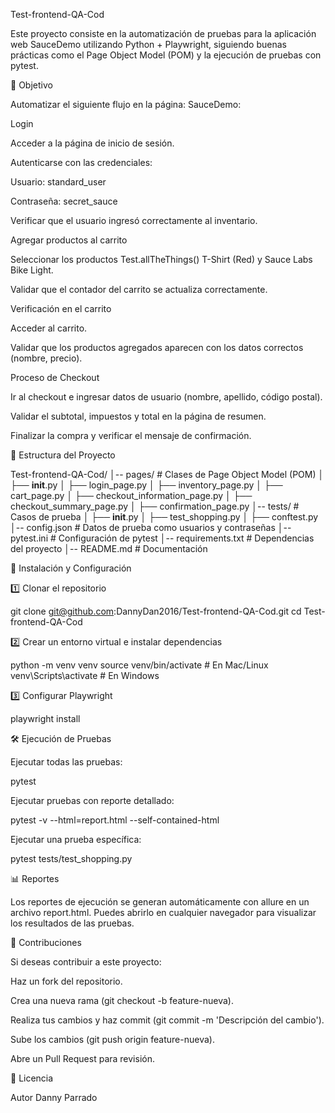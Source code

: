 Test-frontend-QA-Cod

Este proyecto consiste en la automatización de pruebas para la aplicación web SauceDemo utilizando Python + Playwright, siguiendo buenas prácticas como el Page Object Model (POM) y la ejecución de pruebas con pytest.

📌 Objetivo

Automatizar el siguiente flujo en la página: SauceDemo:

Login

Acceder a la página de inicio de sesión.

Autenticarse con las credenciales:

Usuario: standard_user

Contraseña: secret_sauce

Verificar que el usuario ingresó correctamente al inventario.

Agregar productos al carrito

Seleccionar los productos Test.allTheThings() T-Shirt (Red) y Sauce Labs Bike Light.

Validar que el contador del carrito se actualiza correctamente.

Verificación en el carrito

Acceder al carrito.

Validar que los productos agregados aparecen con los datos correctos (nombre, precio).

Proceso de Checkout

Ir al checkout e ingresar datos de usuario (nombre, apellido, código postal).

Validar el subtotal, impuestos y total en la página de resumen.

Finalizar la compra y verificar el mensaje de confirmación.

📂 Estructura del Proyecto

Test-frontend-QA-Cod/
│-- pages/                # Clases de Page Object Model (POM)
│   ├── __init__.py
│   ├── login_page.py
│   ├── inventory_page.py
│   ├── cart_page.py
│   ├── checkout_information_page.py
│   ├── checkout_summary_page.py
│   ├── confirmation_page.py
│-- tests/                # Casos de prueba
│   ├── __init__.py
│   ├── test_shopping.py
│   ├── conftest.py
│-- config.json           # Datos de prueba como usuarios y contraseñas
│-- pytest.ini            # Configuración de pytest
│-- requirements.txt      # Dependencias del proyecto
│-- README.md             # Documentación

🚀 Instalación y Configuración

1️⃣ Clonar el repositorio

git clone git@github.com:DannyDan2016/Test-frontend-QA-Cod.git
cd Test-frontend-QA-Cod

2️⃣ Crear un entorno virtual e instalar dependencias

python -m venv venv
source venv/bin/activate  # En Mac/Linux
venv\Scripts\activate     # En Windows


3️⃣ Configurar Playwright

playwright install

🛠️ Ejecución de Pruebas

Ejecutar todas las pruebas:

pytest

Ejecutar pruebas con reporte detallado:

pytest -v --html=report.html --self-contained-html

Ejecutar una prueba específica:

pytest tests/test_shopping.py

📊 Reportes

Los reportes de ejecución se generan automáticamente con allure en un archivo report.html. Puedes abrirlo en cualquier navegador para visualizar los resultados de las pruebas.

🤝 Contribuciones

Si deseas contribuir a este proyecto:

Haz un fork del repositorio.

Crea una nueva rama (git checkout -b feature-nueva).

Realiza tus cambios y haz commit (git commit -m 'Descripción del cambio').

Sube los cambios (git push origin feature-nueva).

Abre un Pull Request para revisión.

📜 Licencia

Autor Danny Parrado